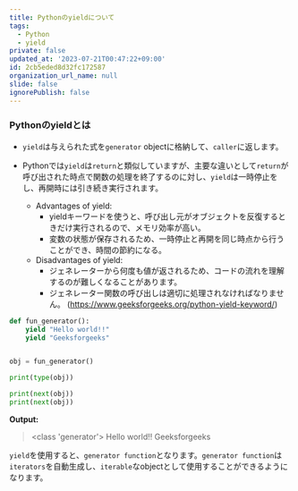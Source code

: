 ```yaml
---
title: Pythonのyieldについて
tags:
  - Python
  - yield
private: false
updated_at: '2023-07-21T00:47:22+09:00'
id: 2cb5eded8d32fc172587
organization_url_name: null
slide: false
ignorePublish: false
---
```

### Pythonのyieldとは
* `yield`は与えられた式を`generator` objectに格納して、`caller`に返します。
* Pythonでは`yield`は`return`と類似していますが、主要な違いとして`return`が呼び出された時点で関数の処理を終了するのに対し、`yield`は一時停止をし、再開時には引き続き実行されます。

    * Advantages of yield:
        * yieldキーワードを使うと、呼び出し元がオブジェクトを反復するときだけ実行されるので、メモリ効率が高い。
        * 変数の状態が保存されるため、一時停止と再開を同じ時点から行うことができ、時間の節約になる。
    * Disadvantages of yield: 
        * ジェネレーターから何度も値が返されるため、コードの流れを理解するのが難しくなることがあります。
        * ジェネレーター関数の呼び出しは適切に処理されなければなりません。
        (https://www.geeksforgeeks.org/python-yield-keyword/)

```python
def fun_generator():
	yield "Hello world!!"
	yield "Geeksforgeeks"


obj = fun_generator()

print(type(obj))

print(next(obj))
print(next(obj))
```

**Output:** 
> \<class 'generator'>
Hello world!!
Geeksforgeeks

`yield`を使用すると、`generator function`となります。`generator function`は`iterators`を自動生成し、`iterable`なobjectとして使用することができるようになります。
